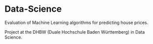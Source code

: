 # Data-Science

Evaluation of Machine Learning algorithms for predicting house prices.

Project at the DHBW (Duale Hochschule Baden Württemberg) in Data Science.
